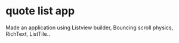 # quote list app

Made an application using Listview builder,
Bouncing scroll physics,
RichText,
ListTile..
